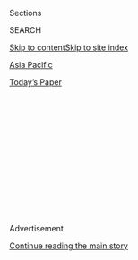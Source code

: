 <div id="app">

<div>

<div>

<div>

<div class="NYTAppHideMasthead css-1q2w90k e1suatyy0">

<div class="section css-ui9rw0 e1suatyy2">

<div class="css-eph4ug er09x8g0">

<div class="css-6n7j50">

</div>

<span class="css-1dv1kvn">Sections</span>

<div class="css-10488qs">

<span class="css-1dv1kvn">SEARCH</span>

</div>

[Skip to content](#site-content)[Skip to site index](#site-index)

</div>

<div id="masthead-section-label" class="css-1wr3we4 eaxe0e00">

[Asia
Pacific](https://www.nytimes3xbfgragh.onion/section/world/asia)

</div>

<div class="css-10698na e1huz5gh0">

</div>

</div>

<div id="masthead-bar-one" class="section hasLinks css-15hmgas e1csuq9d3">

<div class="css-uqyvli e1csuq9d0">

</div>

<div class="css-1uqjmks e1csuq9d1">

</div>

<div class="css-9e9ivx">

[](https://myaccount.nytimes3xbfgragh.onion/auth/login?response_type=cookie&client_id=vi)

</div>

<div class="css-1bvtpon e1csuq9d2">

[Today’s
Paper](https://www.nytimes3xbfgragh.onion/section/todayspaper)

</div>

</div>

</div>

</div>

<div data-aria-hidden="false">

<div id="site-content" data-role="main">

<div>

<div class="css-1aor85t" style="opacity:0.000000001;z-index:-1;visibility:hidden">

<div class="css-1hqnpie">

<div class="css-epjblv">

<span class="css-17xtcya">[Asia
Pacific](/section/world/asia)</span><span class="css-x15j1o">|</span><span class="css-fwqvlz">A
Presidential Friendship Has Many South Koreans Crying
Foul</span>

</div>

<div class="css-k008qs">

<div class="css-1iwv8en">

<span class="css-18z7m18"></span>

<div>

</div>

</div>

<span class="css-1n6z4y">https://nyti.ms/2dQpqLC</span>

<div class="css-1705lsu">

<div class="css-4xjgmj">

<div class="css-4skfbu" data-role="toolbar" data-aria-label="Social Media Share buttons, Save button, and Comments Panel with current comment count" data-testid="share-tools">

  - 
  - 
  - 
  - 
    
    <div class="css-6n7j50">
    
    </div>

  - 

</div>

</div>

</div>

</div>

</div>

</div>

<div class="css-13pd83m">

</div>

<div id="top-wrapper" class="css-1sy8kpn">

<div id="top-slug" class="css-l9onyx">

Advertisement

</div>

[Continue reading the main
story](#after-top)

<div class="ad top-wrapper" style="text-align:center;height:100%;display:block;min-height:250px">

<div id="top" class="place-ad" data-position="top" data-size-key="top">

</div>

</div>

<div id="after-top">

</div>

</div>

<div id="sponsor-wrapper" class="css-1hyfx7x">

<div id="sponsor-slug" class="css-19vbshk">

Supported by

</div>

[Continue reading the main
story](#after-sponsor)

<div id="sponsor" class="ad sponsor-wrapper" style="text-align:center;height:100%;display:block">

</div>

<div id="after-sponsor">

</div>

</div>

<div class="css-1vkm6nb ehdk2mb0">

# A Presidential Friendship Has Many South Koreans Crying Foul

</div>

<div class="css-79elbk" data-testid="photoviewer-wrapper">

<div class="css-z3e15g" data-testid="photoviewer-wrapper-hidden">

</div>

<div class="css-1a48zt4 ehw59r15" data-testid="photoviewer-children">

![<span class="css-16f3y1r e13ogyst0" data-aria-hidden="true">President
Park Geun-hye of South Korea bowed after issuing a statement of apology
in Seoul on
Tuesday.</span><span class="css-cnj6d5 e1z0qqy90" itemprop="copyrightHolder"><span class="css-1ly73wi e1tej78p0">Credit...</span><span><span>Yonhap,
via
Reuters</span></span></span>](https://static01.graylady3jvrrxbe.onion/images/2016/10/27/world/27KOREA-web1/27KOREA-web1-articleLarge.jpg?quality=75&auto=webp&disable=upscale)

</div>

</div>

<div class="css-xt80pu e12qa4dv0">

<div class="css-18e8msd">

<div class="css-vp77d3 epjyd6m0">

<div class="css-1baulvz">

By [<span class="css-1baulvz last-byline" itemprop="name">Choe
Sang-Hun</span>](http://www.nytimes3xbfgragh.onion/by/choe-sang-hun)

</div>

</div>

  - Oct. 27,
    2016

  - 
    
    <div class="css-4xjgmj">
    
    <div class="css-d8bdto" data-role="toolbar" data-aria-label="Social Media Share buttons, Save button, and Comments Panel with current comment count" data-testid="share-tools">
    
      - 
      - 
      - 
      - 
        
        <div class="css-6n7j50">
        
        </div>
    
      - 
    
    </div>
    
    </div>

</div>

</div>

<div class="section meteredContent css-1r7ky0e" name="articleBody" itemprop="articleBody">

<div class="css-1fanzo5 StoryBodyCompanionColumn">

<div class="css-53u6y8">

SEOUL, South Korea — South Koreans have been riveted for weeks by a
scandal involving the president and a shadowy adviser accused of being a
“shaman fortuneteller” by opposition politicians.

The elusive figure, [Choi
Soon-sil](http://news.naver.com/main/read.nhn?mode=LSD&mid=sec&sid1=103&oid=144&aid=0000457447),
is a private citizen with no security clearance, yet she had remarkable
influence over President Park Geun-hye: She was allowed to edit some of
Ms. Park’s most important speeches.

The news channel Chosun showed video of presidential aides kowtowing to
her after she apparently gave them orders. She apparently had an advance
copy of the president’s itinerary for an overseas trip, the TV station
said.

She even had power over the president’s wardrobe, overseeing the design
of her dresses and telling her what colors to wear on certain days.

</div>

</div>

<div class="css-1fanzo5 StoryBodyCompanionColumn">

<div class="css-53u6y8">

These may not seem like the makings of a major scandal. But as Ms. Park
nears her last year in office, the revelations have sent her polling
numbers to new lows, and a prominent member of her party has called on
her to resign from it, while some South Koreans want her impeached.

In part, the accusations have resonated because they feed into
longstanding criticism that the president is a disconnected leader who
relies only on a trusted few.

But for most South Koreans, the real drama is that Ms. Choi is the
daughter of a religious figure whose relationship with Ms. Park had long
been the subject of lurid rumors. The figure, Choi Tae-min, was often
compared to Rasputin here, and now critics say his daughter is playing
the same role.

Mr. Choi was the founder of an obscure sect called the Church of Eternal
Life. He befriended Ms. Park, 40 years his junior, soon after her mother
was assassinated in 1974. According to a report by the Korean
intelligence agency from the 1970s that was published by a South Korean
newsmagazine in 2007, Mr. Choi initially approached Ms. Park by telling
her that her mother had appeared in his dreams, asking him to help her.

<div class="css-79elbk" data-testid="photoviewer-wrapper">

<div class="css-z3e15g" data-testid="photoviewer-wrapper-hidden">

</div>

<div class="css-1a48zt4 ehw59r15" data-testid="photoviewer-children">

<div class="css-zgakxe erfvjey0">

<span class="css-1ly73wi e1tej78p0">Image</span>

<div class="css-zjzyr8">

<div data-testid="lazyimage-container" style="height:580px">

</div>

</div>

</div>

<span class="css-16f3y1r e13ogyst0" data-aria-hidden="true">Choi
Soon-sil, who Ms. Park described as an old friend, in a photo taken from
an online news
report.</span><span class="css-cnj6d5 e1z0qqy90" itemprop="copyrightHolder"><span class="css-1ly73wi e1tej78p0">Credit...</span><span>Jeon
Heon-Kyun/European Pressphoto Agency</span></span>

</div>

</div>

Mr. Choi was a former police officer who had also been a Buddhist monk
and a convert to Roman Catholicism. (He also used seven different names
and was married six times by the time he died in 1994 at the age of 82.)
He became a mentor to Ms. Park, helping her run a pro-government
volunteer group called Movement for a New Mind. Ms. Choi became a youth
leader in that group.

</div>

</div>

<div class="css-1fanzo5 StoryBodyCompanionColumn">

<div class="css-53u6y8">

According to the report by the KCIA, as the country’s intelligence
agency was then called, Mr. Choi was a “pseudo pastor” who had used his
connection to Ms. Park to secure bribes.

Ms. Park’s father, Park Chung-hee, the former military dictator, was
assassinated in 1979 by Kim Jae-gyu, the director of the KCIA. Mr. Kim
told a court that one of the reasons he killed Mr. Park was what he
called the president’s failure to stop Mr. Choi’s corrupt activities and
keep him away from his daughter.

Ms. Park has said that her father once personally questioned her and Mr.
Choi about the accusations of corruption but found no wrongdoing. Mr.
Choi was never charged with a crime in connection with the allegations;
in a newspaper interview in 2007, Ms. Park called him a patriot and said
she was grateful for his counsel and comfort during “difficult times.”

But gossip about their relationship — vehemently denied by Ms. Park —
has haunted her since. In a 2007 diplomatic cable made public through
WikiLeaks, the American Embassy in Seoul reported rumors that Mr. Choi
“had complete control over Park’s body and soul during her formative
years and that his children accumulated enormous wealth as a result.”
One such tale held that Ms. Park, who has never married, had his child.
(She has denied that.)

In a televised address to the nation on Tuesday, Ms. Park [acknowledged
that she had let Ms. Choi
edit](http://www.nytimes3xbfgragh.onion/aponline/2016/10/25/world/asia/ap-as-skorea-politics.html)
some of her most important speeches.

“I deeply apologize to the people,” Ms. Park said. She described Ms.
Choi as an old friend who had stood by her through painful times, like
the years after the killings of her mother and father.

</div>

</div>

<div class="css-1fanzo5 StoryBodyCompanionColumn">

<div class="css-53u6y8">

On Wednesday, prosecutors raided homes belonging to Ms. Choi and some of
her associates, as well as the offices of two foundations she controls,
in connection with allegations that she had used her ties with Ms. Park
to pressure businesses into donating $69 million to the foundations.

Ms. Choi, who has not been charged with a crime, had traveled to
Germany, where she told a journalist that she was innocent but that she
would not come home to face investigators.

When local news media first reported allegations that Ms. Choi had
edited the president’s speeches, Ms. Park’s office dismissed them as
“nonsense.” But those denials crumbled this week, after the cable
channel JTBC reported that it had obtained a discarded tablet computer
once owned by Ms. Choi.

Files discovered there included drafts of 44 speeches and other
statements that Ms. Park had given from 2012 to 2014, as a presidential
candidate and later as president. The computer’s log showed that Ms.
Choi had received them hours or days before Ms. Park delivered the
speeches. Many passages were marked in red.

Among the speeches was one that Ms. Park delivered in Dresden, Germany,
in 2014. Widely billed as one of her most important policy statements,
it set out her vision for eventual reunification with North Korea.

It is not clear how extensive Ms. Choi’s changes to Ms. Park’s speeches
were. Ms. Park said Tuesday that Ms. Choi had offered “personal opinions
and thoughts” and helped with “phrasing and other things.”

</div>

</div>

<div class="css-1fanzo5 StoryBodyCompanionColumn">

<div class="css-53u6y8">

Ms. Choi’s close relationship with the president has long been
suspected, as people close to her have worked in Ms. Park’s
administration.

She and her ex-husband, who was Ms. Park’s chief of staff when she was a
lawmaker, have been accused in the past of improperly profiting from
their influence, allegations that Ms. Park dismissed as “slander” and
attempts to “disrupt the national order.” Officials who investigated the
allegations were fired. But none of that raised the kind of furor seen
in recent weeks.

Barely a day has passed without someone accusing Ms. Choi of influence
peddling, greed or simply arrogance. Last week, the president of Ewha
Womans University in Seoul, a leading university in the nation, resigned
amid accusations that the school had given Ms. Choi’s daughter, a
student there, favorable treatment.

This week, a daily newspaper, Hankyoreh, quoted a former employee of one
of Ms. Choi’s foundations, Lee Seong-han, as saying that copies of
reports written for Ms. Park had been brought daily to Ms. Choi for
review.

Mr. Lee said that Ms. Choi called Ms. Park “sister” and had her own
teams of advisers who meddled in critical government decisions,
including the appointment of cabinet ministers and the closing of the
Kaesong industrial park, a joint project of North and South Korea, after
the North’s nuclear test in January.

“Ms. Choi effectively told the president to do this and do that,” the
newspaper quoted Mr. Lee as saying. “There was nothing the president
could decide alone.” Ms. Park’s office did not comment on the report.

</div>

</div>

</div>

<div>

</div>

<div>

</div>

<div>

</div>

<div>

<div id="bottom-wrapper" class="css-1ede5it">

<div id="bottom-slug" class="css-l9onyx">

Advertisement

</div>

[Continue reading the main
story](#after-bottom)

<div id="bottom" class="ad bottom-wrapper" style="text-align:center;height:100%;display:block;min-height:90px">

</div>

<div id="after-bottom">

</div>

</div>

</div>

</div>

</div>

## Site Index

<div>

</div>

## Site Information Navigation

  - [© <span>2020</span> <span>The New York Times
    Company</span>](https://help.nytimes3xbfgragh.onion/hc/en-us/articles/115014792127-Copyright-notice)

<!-- end list -->

  - [NYTCo](https://www.nytco.com/)
  - [Contact
    Us](https://help.nytimes3xbfgragh.onion/hc/en-us/articles/115015385887-Contact-Us)
  - [Work with us](https://www.nytco.com/careers/)
  - [Advertise](https://nytmediakit.com/)
  - [T Brand Studio](http://www.tbrandstudio.com/)
  - [Your Ad
    Choices](https://www.nytimes3xbfgragh.onion/privacy/cookie-policy#how-do-i-manage-trackers)
  - [Privacy](https://www.nytimes3xbfgragh.onion/privacy)
  - [Terms of
    Service](https://help.nytimes3xbfgragh.onion/hc/en-us/articles/115014893428-Terms-of-service)
  - [Terms of
    Sale](https://help.nytimes3xbfgragh.onion/hc/en-us/articles/115014893968-Terms-of-sale)
  - [Site
    Map](https://spiderbites.nytimes3xbfgragh.onion)
  - [Help](https://help.nytimes3xbfgragh.onion/hc/en-us)
  - [Subscriptions](https://www.nytimes3xbfgragh.onion/subscription?campaignId=37WXW)

</div>

</div>

</div>

</div>
